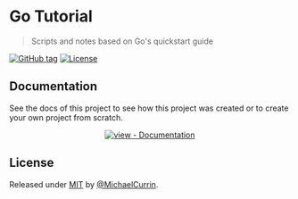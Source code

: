 # Go Tutorial
> Scripts and notes based on Go's quickstart guide

[![GitHub tag](https://img.shields.io/github/tag/MichaelCurrin/go-tutorial?include_prereleases=&sort=semver)](https://github.com/MichaelCurrin/go-tutorial/releases/)
[![License](https://img.shields.io/badge/License-MIT-blue)](#license)


## Documentation

See the docs of this project to see how this project was created or to create your own project from scratch.

<div align="center">
    
[![view - Documentation](https://img.shields.io/badge/view-Documentation-blue?style=for-the-badge)](/docs/)

</div>


## License

Released under [MIT](/LICENSE) by [@MichaelCurrin](https://github.com/MichaelCurrin).
